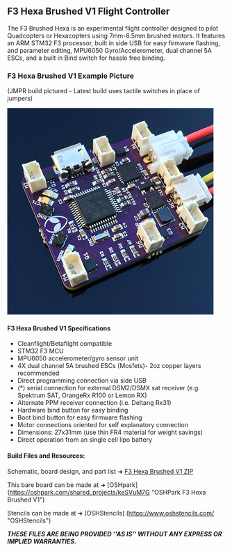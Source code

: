 ## F3 Hexa Brushed V1 Flight Controller

The F3 Brushed Hexa is an experimental flight controller designed to pilot Quadcopters or Hexacopters using 7mm-8.5mm brushed motors. It features an ARM STM32 F3 processor, built in side USB for easy firmware flashing, and parameter editing, MPU6050 Gyro/Accelerometer, dual channel 5A ESCs, and a built in Bind switch for hassle free binding.

### F3 Hexa Brushed V1 Example Picture
(JMPR build pictured - Latest build uses tactile switches in place of jumpers)

![F3 Hexa Brushed V1](/docs/assets/images/F3-Hexa-Side-USB.jpg "F3 Hexa Brushed V1")

#### F3 Hexa Brushed V1 Specifications

* Cleanflight/Betaflight compatible
* STM32 F3 MCU
* MPU6050 accelerometer/gyro sensor unit
* 4X dual channel 5A brushed ESCs (Mosfets)- 2oz copper layers recommended
* Direct programming connection via side USB
* (*) serial connection for external DSM2/DSMX sat receiver (e.g. Spektrum SAT, OrangeRx R100 or Lemon RX)
* Alternate PPM receiver connection (i.e. Deltang Rx31)
* Hardware bind button for easy binding
* Boot bind button for easy firmware flashing
* Motor connections oriented for self explanatory connection
* Dimensions: 27x31mm (use thin FR4 material for weight savings)
* Direct operation from an single cell lipo battery

#### Build Files and Resources:

Schematic, board design, and part list ➜ [F3 Hexa Brushed V1 ZIP](F3-Hexa-Brushed-SIDE-USB.zip?raw=true "F3 Hexa Brushed V1 ZIP") 

This bare board can be made at ➜ [OSHpark] (https://oshpark.com/shared_projects/keSVuM7G "OSHPark F3 Hexa Brushed V1")

Stencils can be made at ➜ [OSHStencils] (https://www.oshstencils.com/ "OSHStencils")

_**THESE FILES ARE BEING PROVIDED ''AS IS'' WITHOUT ANY EXPRESS OR IMPLIED WARRANTIES.**_